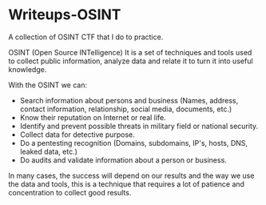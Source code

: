 # Writeups-OSINT
A collection of OSINT CTF that I do to practice.

OSINT (Open Source INTelligence) It is a set of techniques and tools used to collect public information, analyze data and relate it to turn it into useful knowledge.


With the OSINT we can:
* Search information about persons and business (Names, address, contact information, relationship, social media, documents, etc.)
* Know their reputation on Internet or real life.
* Identify and prevent possible threats in military field or national security.
* Collect data for detective purpose.
* Do a pentesting recognition (Domains, subdomains, IP's, hosts, DNS, leaked data, etc.)
* Do audits and validate information about a person or business.

In many cases, the success will depend on our results and the way we use the data and tools, this is a technique that requires a lot of patience and concentration to collect good results.
